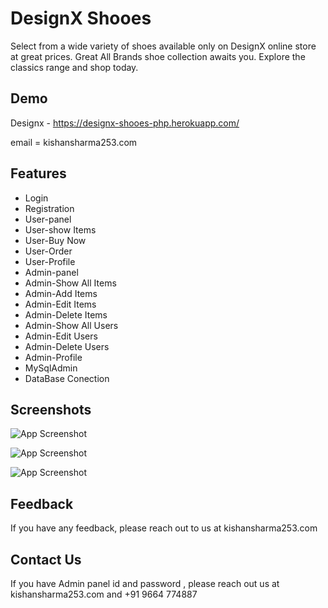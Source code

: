 
# DesignX  Shooes

Select from a wide variety of shoes available only on DesignX online store at great prices. Great All Brands shoe collection awaits you. Explore the classics range and shop today.


## Demo

Designx - https://designx-shooes-php.herokuapp.com/

email = kishansharma253.com




## Features

- Login
- Registration
- User-panel
- User-show Items
- User-Buy Now
- User-Order
- User-Profile
- Admin-panel
- Admin-Show All Items
- Admin-Add Items
- Admin-Edit Items
- Admin-Delete Items
- Admin-Show All Users
- Admin-Edit Users
- Admin-Delete Users
- Admin-Profile
- MySqlAdmin 
- DataBase Conection




## Screenshots

![App Screenshot](https://www.linkpicture.com/q/screencapture-designx-shooes-php-herokuapp-index-php-2022-11-12-11_55_14.png)


![App Screenshot](https://www.linkpicture.com/q/screencapture-designx-shooes-php-herokuapp-admin-php-2022-11-12-11_57_28.png)


![App Screenshot](https://www.linkpicture.com/q/screencapture-designx-shooes-php-herokuapp-order-php-2022-11-12-12_29_13.png)
## Feedback

If you have any feedback, please reach out to us at kishansharma253.com


## Contact Us

If you have Admin panel id and password , please reach out us at 
kishansharma253.com and  +91 9664 774887
